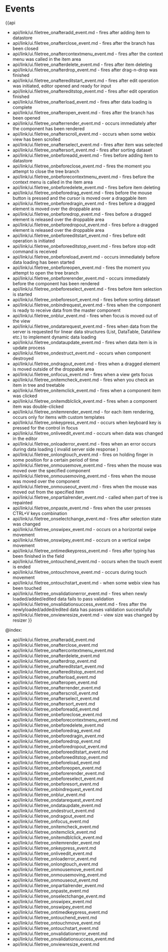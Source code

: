 Events
=======

{{api
- api/link/ui.filetree_onafteradd_event.md - fires after adding item to datastore
- api/link/ui.filetree_onafterclose_event.md - fires after the branch has been closed
- api/link/ui.filetree_onaftercontextmenu_event.md - fires after the context menu was called in the item area
- api/link/ui.filetree_onafterdelete_event.md - fires after item deleting
- api/link/ui.filetree_onafterdrop_event.md - fires after drag-n-drop was finished
- api/link/ui.filetree_onaftereditstart_event.md - fires after edit operation was initiated, editor opened and ready for input
- api/link/ui.filetree_onaftereditstop_event.md - fires after edit operation finished
- api/link/ui.filetree_onafterload_event.md - fires after data loading is complete
- api/link/ui.filetree_onafteropen_event.md - fires after the branch has been opened
- api/link/ui.filetree_onafterrender_event.md - occurs immediately after the component has been rendered
- api/link/ui.filetree_onafterscroll_event.md - occurs when some webix view has been scrolled
- api/link/ui.filetree_onafterselect_event.md - fires after item was selected
- api/link/ui.filetree_onaftersort_event.md - fires after sorting dataset
- api/link/ui.filetree_onbeforeadd_event.md - fires before adding item to datastore
- api/link/ui.filetree_onbeforeclose_event.md - fires the moment you attempt to close the tree branch
- api/link/ui.filetree_onbeforecontextmenu_event.md - fires before the context menu is called in the item area
- api/link/ui.filetree_onbeforedelete_event.md - fires before item deleting
- api/link/ui.filetree_onbeforedrag_event.md - fires before the mouse button is pressed and the cursor is moved over a draggable item
- api/link/ui.filetree_onbeforedragin_event.md - fires before a dragged element is moved over the droppable area
- api/link/ui.filetree_onbeforedrop_event.md - fires before a dragged element is released over the droppable area
- api/link/ui.filetree_onbeforedropout_event.md - fires before a dragged element is released over the droppable area
- api/link/ui.filetree_onbeforeeditstart_event.md - fires before edit operation is initiated
- api/link/ui.filetree_onbeforeeditstop_event.md - fires before stop edit command is received
- api/link/ui.filetree_onbeforeload_event.md - occurs immediately before data loading has been started
- api/link/ui.filetree_onbeforeopen_event.md - fires the moment you attempt to open the tree branch
- api/link/ui.filetree_onbeforerender_event.md - occurs immediately before the component has been rendered
- api/link/ui.filetree_onbeforeselect_event.md - fires before item selection is started
- api/link/ui.filetree_onbeforesort_event.md - fires before sorting dataset
- api/link/ui.filetree_onbindrequest_event.md - fires when the component is ready to receive data from the master component
- api/link/ui.filetree_onblur_event.md - fires when focus is moved out of the view
- api/link/ui.filetree_ondatarequest_event.md - fires when data from the server is requested for linear data structures (List, DataTable, DataView etc.) to implement dynamic data loading
- api/link/ui.filetree_ondataupdate_event.md - fires when data item is in update process
- api/link/ui.filetree_ondestruct_event.md - occurs when component destroyed
- api/link/ui.filetree_ondragout_event.md - fires when a dragged element is moved outside of the droppable area
- api/link/ui.filetree_onfocus_event.md - fires when a view gets focus
- api/link/ui.filetree_onitemcheck_event.md - fires when you check an item in tree and treetable
- api/link/ui.filetree_onitemclick_event.md - fires when a component item was clicked
- api/link/ui.filetree_onitemdblclick_event.md - fires when a component item was double-clicked
- api/link/ui.filetree_onitemrender_event.md - for each item rendering, occurs only for items with custom templates
- api/link/ui.filetree_onkeypress_event.md - occurs when keyboard key is pressed for the control in focus
- api/link/ui.filetree_onliveedit_event.md - occurs when data was changed in the editor
- api/link/ui.filetree_onloaderror_event.md - fires when an error occurs during data loading ( invalid server side response )
- api/link/ui.filetree_onlongtouch_event.md - fires on holding finger in some position for a certain period of time
- api/link/ui.filetree_onmousemove_event.md - fires when the mouse was moved over the specified component
- api/link/ui.filetree_onmousemoving_event.md - fires when the mouse was moved over the component
- api/link/ui.filetree_onmouseout_event.md - fires when the mouse was moved out from the specified item
- api/link/ui.filetree_onpartialrender_event.md - called when part of tree is repainted
- api/link/ui.filetree_onpaste_event.md - fires when the user presses CTRL+V keys combination
- api/link/ui.filetree_onselectchange_event.md - fires after selection state was changed
- api/link/ui.filetree_onswipex_event.md - occurs on a horizontal swipe movement
- api/link/ui.filetree_onswipey_event.md - occurs on a vertical swipe movement
- api/link/ui.filetree_ontimedkeypress_event.md - fires after typing has been finished in the field
- api/link/ui.filetree_ontouchend_event.md - occurs when the touch event is ended
- api/link/ui.filetree_ontouchmove_event.md - occurs during touch movement
- api/link/ui.filetree_ontouchstart_event.md - when some webix view has been touched
- api/link/ui.filetree_onvalidationerror_event.md - fires when newly loaded/added/edited data fails to pass validation
- api/link/ui.filetree_onvalidationsuccess_event.md - fires after the newlyloaded/added/edited data has passes validation successfully
- api/link/ui.filetree_onviewresize_event.md - view size was changed by resizer
}}

@index:
- api/link/ui.filetree_onafteradd_event.md
- api/link/ui.filetree_onafterclose_event.md
- api/link/ui.filetree_onaftercontextmenu_event.md
- api/link/ui.filetree_onafterdelete_event.md
- api/link/ui.filetree_onafterdrop_event.md
- api/link/ui.filetree_onaftereditstart_event.md
- api/link/ui.filetree_onaftereditstop_event.md
- api/link/ui.filetree_onafterload_event.md
- api/link/ui.filetree_onafteropen_event.md
- api/link/ui.filetree_onafterrender_event.md
- api/link/ui.filetree_onafterscroll_event.md
- api/link/ui.filetree_onafterselect_event.md
- api/link/ui.filetree_onaftersort_event.md
- api/link/ui.filetree_onbeforeadd_event.md
- api/link/ui.filetree_onbeforeclose_event.md
- api/link/ui.filetree_onbeforecontextmenu_event.md
- api/link/ui.filetree_onbeforedelete_event.md
- api/link/ui.filetree_onbeforedrag_event.md
- api/link/ui.filetree_onbeforedragin_event.md
- api/link/ui.filetree_onbeforedrop_event.md
- api/link/ui.filetree_onbeforedropout_event.md
- api/link/ui.filetree_onbeforeeditstart_event.md
- api/link/ui.filetree_onbeforeeditstop_event.md
- api/link/ui.filetree_onbeforeload_event.md
- api/link/ui.filetree_onbeforeopen_event.md
- api/link/ui.filetree_onbeforerender_event.md
- api/link/ui.filetree_onbeforeselect_event.md
- api/link/ui.filetree_onbeforesort_event.md
- api/link/ui.filetree_onbindrequest_event.md
- api/link/ui.filetree_onblur_event.md
- api/link/ui.filetree_ondatarequest_event.md
- api/link/ui.filetree_ondataupdate_event.md
- api/link/ui.filetree_ondestruct_event.md
- api/link/ui.filetree_ondragout_event.md
- api/link/ui.filetree_onfocus_event.md
- api/link/ui.filetree_onitemcheck_event.md
- api/link/ui.filetree_onitemclick_event.md
- api/link/ui.filetree_onitemdblclick_event.md
- api/link/ui.filetree_onitemrender_event.md
- api/link/ui.filetree_onkeypress_event.md
- api/link/ui.filetree_onliveedit_event.md
- api/link/ui.filetree_onloaderror_event.md
- api/link/ui.filetree_onlongtouch_event.md
- api/link/ui.filetree_onmousemove_event.md
- api/link/ui.filetree_onmousemoving_event.md
- api/link/ui.filetree_onmouseout_event.md
- api/link/ui.filetree_onpartialrender_event.md
- api/link/ui.filetree_onpaste_event.md
- api/link/ui.filetree_onselectchange_event.md
- api/link/ui.filetree_onswipex_event.md
- api/link/ui.filetree_onswipey_event.md
- api/link/ui.filetree_ontimedkeypress_event.md
- api/link/ui.filetree_ontouchend_event.md
- api/link/ui.filetree_ontouchmove_event.md
- api/link/ui.filetree_ontouchstart_event.md
- api/link/ui.filetree_onvalidationerror_event.md
- api/link/ui.filetree_onvalidationsuccess_event.md
- api/link/ui.filetree_onviewresize_event.md


